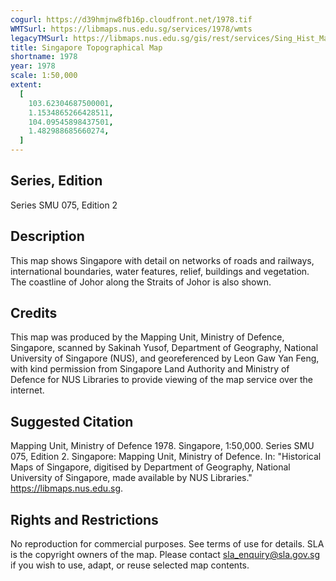 ```yaml
---
cogurl: https://d39hmjnw8fb16p.cloudfront.net/1978.tif
WMTSurl: https://libmaps.nus.edu.sg/services/1978/wmts
legacyTMSurl: https://libmaps.nus.edu.sg/gis/rest/services/Sing_Hist_Maps/1978/MapServer/tile/{z}/{y}/{x}
title: Singapore Topographical Map
shortname: 1978
year: 1978
scale: 1:50,000
extent:
  [
    103.62304687500001,
    1.1534865266428511,
    104.09545898437501,
    1.482988685660274,
  ]
---
```


## Series, Edition

Series SMU 075, Edition 2

## Description

This map shows Singapore with detail on networks of roads and railways, international boundaries, water features, relief, buildings and vegetation. The coastline of Johor along the Straits of Johor is also shown.

## Credits

This map was produced by the Mapping Unit, Ministry of Defence, Singapore, scanned by Sakinah Yusof, Department of Geography, National University of Singapore (NUS), and georeferenced by Leon Gaw Yan Feng, with kind permission from Singapore Land Authority and Ministry of Defence for NUS Libraries to provide viewing of the map service over the internet.

## Suggested Citation

Mapping Unit, Ministry of Defence 1978. Singapore, 1:50,000. Series SMU 075, Edition 2. Singapore: Mapping Unit, Ministry of Defence. In: "Historical Maps of Singapore, digitised by Department of Geography, National University of Singapore, made available by NUS Libraries." https://libmaps.nus.edu.sg.

## Rights and Restrictions

No reproduction for commercial purposes. See terms of use for details. SLA is the copyright owners of the map. Please contact sla_enquiry@sla.gov.sg if you wish to use, adapt, or reuse selected map contents.

